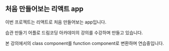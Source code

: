 ## 처음 만들어보는 리액트 app

이번 프로젝트는 리액트로 처음 만들어보는 app입니다.

습관 만들기 어플로 드림코딩 아카데미의 강의를 수강하며 만들고 있습니다.


본 강의에서의 class component를 function component로 변환하며 연습중입니다.
